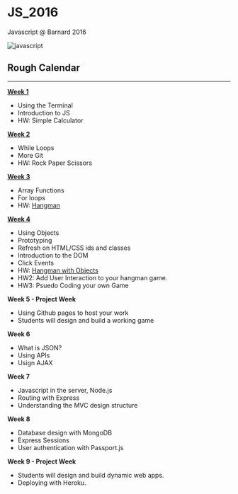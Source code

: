 # JS_2016
Javascript @ Barnard 2016 

![javascript](http://jpsierens.com/wp-content/uploads/2015/11/JavaScript-Logo.jpg)

## Rough Calendar
------
**[Week 1](https://github.com/awdriggs-js/Spring_2016/tree/master/week1)**
- Using the Terminal
- Introduction to JS
- HW: Simple Calculator

**[Week 2](https://github.com/awdriggs-js/Spring_2016/tree/master/week2)**
- While Loops
- More Git
- HW: Rock Paper Scissors

**[Week 3](https://github.com/awdriggs-js/Spring_2016/tree/master/week3)**
- Array Functions
- For loops
- HW: [Hangman](https://classroom.github.com/assignment-invitations/e6e67f9bb41c68feb2b4ebcc2805aa6b)

**[Week 4](https://github.com/awdriggs-js/Spring_2016/tree/master/week4)**
- Using Objects
- Prototyping
- Refresh on HTML/CSS ids and classes
- Introduction to the DOM
- Click Events
- HW: [Hangman with Objects](https://classroom.github.com/assignment-invitations/41cb3d432536a53850d98004b3395bf7)
- HW2: Add User Interaction to your hangman game.
- HW3: Psuedo Coding your own Game

**Week 5 - Project Week**
- Using Github pages to host your work
- Students will design and build a working game

**Week 6**
- What is JSON?
- Using APIs
- Usign AJAX

**Week 7**
- Javascript in the server, Node.js
- Routing with Express
- Understanding the MVC design structure

**Week 8**
- Database design with MongoDB
- Express Sessions
- User authentication with Passport.js

**Week 9 - Project Week**
- Students will design and build dynamic web apps.
- Deploying with Heroku.